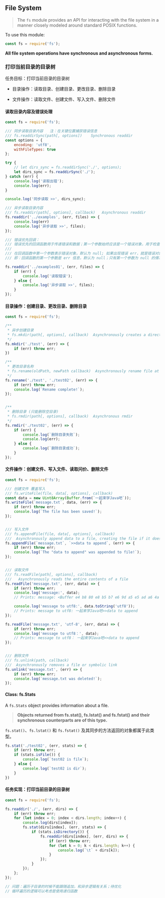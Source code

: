 ## File System

> The `fs` module provides an API for interacting with the file system in a manner closely modeled around standard POSIX functions.

To use this module:

```js
const fs = require('fs');
```

**All file system operations have synchronous and asynchronous forms.**


### 打印当前目录的目录树

任务目标：打印当前目录的目录树

- 目录操作：读取目录、创建目录、更改目录、删除目录

- 文件操作：读取文件、创建文件、写入文件、删除文件

#### 读取目录内容及错误处理

```js
const fs = require('fs');

/// 同步读取目录内容   注：在关键位置捕获错误信息
/// fs.readdirSync(path[, options])    Synchronous readdir
const options = {
    encoding: 'utf8',
    withFileTypes: true
};

try {
    // let dirs_sync = fs.readdirSync('./', options);
    let dirs_sync = fs.readdirSync('./');
} catch (err) {
    console.log('读取出错');
    console.log(err);
}

console.log('同步读取 >>', dirs_sync);

/// 异步读取目录内容
/// fs.readdir(path[, options], callback)   Asynchronous readdir
fs.readdir('../examples', (err, files) => {
    console.log(err)
    console.log('异步读取 >>', files);
});

/// 错误优先回调：
/// 错误优先的回调函数用于传递错误和数据；第一个参数始终应该是一个错误对象，用于检查程序是否发生了错误。
///
/// 在回调函数中第一个参数表示错误对象，默认为 null; 如果出现错误 err，就是错误对象
/// 即：回调函数的第一个参数是 err 信息，默认为 null；只有第一个参数为 null 的情况下，之后的参数才有意义（才为实际返回结果）

fs.readdir('../examples01', (err, files) => {
    if (err) {
        console.log('读取错误');
    } else {
        console.log('异步读取 >>', files);
    }
});
```

#### 目录操作：创建目录、更改目录、删除目录

```js
const fs = require('fs');

/**
 * 异步创建目录
 * fs.mkdir(path[, options], callback)  Asynchronously creates a directory
 */ 
fs.mkdir('./test', (err) => {
    if (err) throw err;
})

/**
 * 更改目录名称
 * fs.rename(oldPath, newPath callback)  Asynchronously rename file at oldPath to the pathname provided as newPath.
 */
fs.rename('./test', './test02', (err) => {
    if (err) throw err;
    console.log(`Rename complete!`);
});


/**
 * 删除目录 (只能删除空目录)
 * fs.rmdir(path[, options], callback)  Asynchronous rmdir
 */
fs.rmdir('./test02', (err) => {
    if (err) {
        console.log(`删除目录失败`);
        console.log(err);
    } else {
        console.log(`删除目录成功`);
    }
});
```


#### 文件操作：创建文件、写入文件、读取问价、删除文件

```js
const fs = require('fs');

/// 创建文件 覆盖写入
/// fs.writeFile(file, data[, options], callback)
const data = new Uint8Array(Buffer.from(`一起来学Java吧`));
fs.writeFile(`message.txt`, data, (err) => {
    if (err) throw err;
    console.log(`The file has been saved!`);
});


/// 写入文件
/// fs.appendFile(file, data[, options], callback)
///  Asynchronously append data to a file, creating the file if it does not yet exist.
fs.appendFile(`message.txt`, `>>data to append`, (err) => {
    if (err) throw err;
    console.log(`The "data to append" was appended to file!`);
});


/// 读取文件
/// fs.readFile(path[, options], callback)
///   Asynchronously reads the entire contents of a file
fs.readFile('message.txt', (err, data) => {
    if (err) throw err;
    console.log('message:', data);
    // Prints: message: <Buffer e4 b8 80 e8 b5 b7 e6 9d a5 e5 ad a6 4a 61 76 61 e5 90 a7 0a 64 61 74 61 20 74 6f 20 61 70 70 65 6e 64>

    console.log('message to utf8:', data.toString('utf8'));
    // Prints: message to utf8: 一起来学Java吧>>data to append
});

fs.readFile('message.txt', 'utf-8', (err, data) => {
    if (err) throw err;
    console.log('message to utf8：', data);
    // Prints: message to utf8： 一起来学Java吧>>data to append
});


/// 删除文件
/// fs.unlink(path, callback)
///  Asynchronously removes a file or symbolic link
fs.unlink('message.txt', (err) => {
    if (err) throw err;
    console.log(`message.txt was deleted!`);
});
```


#### Class: fs.Stats

A `fs.Stats` object provides information about a file.

> **Objects returned from fs.stat(), fs.lstat() and fs.fstat() and their synchronous counterparts are of this type.**

`fs.stat()`、`fs.lstat()` 和 `fs.fstat()` 及其同步的方法返回的对象都属于此类型。

```js
fs.stat('./test02', (err, stats) => {
    if (err) throw err;
    if (stats.isFile()) {
        console.log(`test02 is file`);
    } else {
        console.log(`test02 is dir`);
    }
})
```


#### 任务实现：打印当前目录的目录树

```js
const fs = require('fs');

fs.readdir('./', (err, dirs) => {
    if (err) throw err;
    for (let index = 0; index < dirs.length; index++) {
        console.log(dirs[index]);
        fs.stat(dirs[index], (err, stats) => {
            if (stats.isDirectory()) {
                fs.readdir(dirs[index], (err, dirs) => {
                    if (err) throw err;
                    for (let k = 0; k < dirs.length; k++) {
                        console.log(`\t` + dirs[k]);
                    }
                });
            }
        });
    };
});

// 问题：遍历子目录的时候不能跟随追加，和异步逻辑有关系；待优化
// 循环遍历的逻辑可以考虑是使用递归函数
```